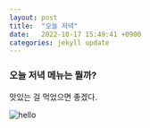 ```yaml
---
layout: post
title:  "오늘 저녁"
date:   2022-10-17 15:49:41 +0900
categories: jekyll update
---
```

### 오늘 저녁 메뉴는 뭘까?
맛있는 걸 먹었으면 좋겠다.

![hello](https://user-images.githubusercontent.com/112852618/196128770-c8020af6-3a44-4e70-a023-e3f20ee5d42c.png)
